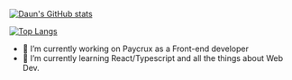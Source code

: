 [![Daun's GitHub stats](https://github-readme-stats.vercel.app/api?username=dkun9039&show_icons=true&theme=radical)](https://github.com/dkun9039/github-readme-stats)

[![Top Langs](https://github-readme-stats.vercel.app/api/top-langs/?username=dkun9039&layout=compact)](https://github.com/dkun9039/github-readme-stats)


- 🔭 I’m currently working on Paycrux as a Front-end developer
- 🌱 I’m currently learning React/Typescript and all the things about Web Dev.
